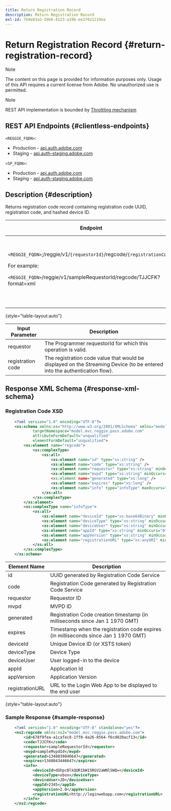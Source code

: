```yaml
---
title: Return Registration Record
description: Return Registration Record
exl-id: 7b9e63a2-59b6-4123-a19b-ee1f021219ea
---
```

# Return Registration Record {#return-registration-record}

>[!NOTE]
>
>The content on this page is provided for information purposes only. Usage of this API requires a current license from Adobe. No unauthorized use is permitted.

>[!NOTE]
>
> REST API implementation is bounded by [Throttling mechanism](/help/authentication/throttling-mechanism.md)

## REST API Endpoints {#clientless-endpoints}

`<REGGIE_FQDN>`:

* Production - [api.auth.adobe.com](http://api.auth.adobe.com/)
* Staging - [api.auth-staging.adobe.com](http://api.auth-staging.adobe.com/)

`<SP_FQDN>`:

* Production - [api.auth.adobe.com](http://api.auth.adobe.com/)
* Staging - [api.auth-staging.adobe.com](http://api.auth-staging.adobe.com/)

 
 

## Description {#description}

Returns registration code record containing registration code UUID, registration code, and hashed device ID. 

 



  
| Endpoint | Called  </br>By | Input   </br>Params | HTTP  </br>Method | Response | HTTP  </br>Response |
| --- | --- | --- | --- | --- | --- |
| `<REGGIE_FQDN>`;/reggie/v1/`{requestorId}`/regcode/`{registrationCode}`<p>For example:<p>`<REGGIE_FQDN>`/reggie/v1/sampleRequestorId/regcode/TJJCFK?format=xml | Streaming App</br></br>or</br></br>Programmer Service | 1.  requestor  </br>    (Path component)</br>2.  registration code  </br>    (Path component) | GET | XML or JSON containing a registration code and information. See schema and sample below. | 200 |

{style="table-layout:auto"}




| Input Parameter   | Description |
| --- | --- |
| requestor | The Programmer requestorId for which this operation is valid. |
| registration code | The registration code value that would be displayed on the Streaming Device (to be entered into the authentication flow). |




## Response XML Schema {#response-xml-schema}

### Registration Code XSD

```XML
    <?xml version="1.0" encoding="UTF-8"?>
    <xs:schema xmlns:xs="http://www.w3.org/2001/XMLSchema" xmlns="model.mvc.reggie.pass.adobe.com"
            targetNamespace="model.mvc.reggie.pass.adobe.com"
            attributeFormDefault="unqualified"
            elementFormDefault="unqualified">
        <xs:element name="regcode">
            <xs:complexType>
                <xs:all>
                    <xs:element name="id" type="xs:string" />
                    <xs:element name="code" type="xs:string" />
                    <xs:element name="requestor" type="xs:string" minOccurs="1" maxOccurs="1"/>
                    <xs:element name="mvpd" type="xs:string" minOccurs="1" maxOccurs="1"/
                    <xs:element name="generated" type="xs:long" />
                    <xs:element name="expires" type="xs:long" />
                    <xs:element name="info" type="infoType" maxOccurs="1"/>
                </xs:all>
            </xs:complexType>
        </xs:element>
        <xs:complexType name="infoType">
            <xs:all>
                <xs:element name="deviceId" type="xs:base64Binary" minOccurs="1" maxOccurs="1"/>
                <xs:element name="deviceType" type="xs:string" minOccurs="0" maxOccurs="1"/>
                <xs:element name="deviceUser" type="xs:string" minOccurs="0" maxOccurs="1"/>
                <xs:element name="appId" type="xs:string" minOccurs="0" maxOccurs="1"/>
                <xs:element name="appVersion" type="xs:string" minOccurs="0" maxOccurs="1"/>
                <xs:element name="registrationURL" type="xs:anyURI" minOccurs="0" maxOccurs="1"/>
            </xs:all>
        </xs:complexType>
    </xs:schema>
```

| Element Name | Description |
| --- | --- |
| id | UUID generated by Registration Code Service |
| code | Registration Code generated by Registration Code Service |
| requestor | Requestor ID |
| mvpd | MVPD ID |
| generated | Registration Code creation timestamp (in milliseconds since Jan 1 1970 GMT) |
| expires | Timestamp when the registration code expires (in milliseconds since Jan 1 1970 GMT) |
| deviceId | Unique Device ID (or XSTS token) |
| deviceType | Device Type |
| deviceUser | User logged-in to the device |
| appId | Application Id |
| appVersion | Application Version |
| registrationURL | URL to the Login Web App to be displayed to the end user |

{style="table-layout:auto"}

### Sample Response {#sample-response}

```XML
    <?xml version="1.0" encoding="UTF-8" standalone="yes"?>
    <ns2:regcode xmlns:ns2="model.mvc.reggie.pass.adobe.com">
        <id>678f9fea-a1cafec8-1ff0-4a26-8564-f6cd020acf13</id>
        <code>TJJCFK</code>
        <requestor>sampleRequestorId</requestor>
        <mvpd>sampleMvpdId</mvpd>
        <generated>1348039846647</generated>
        <expires>1348043446647</expires>
        <info>
            <deviceId>dGhpc0lkQUR1bW15RGV2aWNlSWQ=</deviceId>
            <deviceType>xbox</deviceType>
            <deviceUser>JD</deviceUser>
            <appId>2345</appId>
            <appVersion>2.0</appVersion>
            <registrationURL>http://loginwebapp.com</registrationURL>
        </info>
    </ns2:regcode>
```
